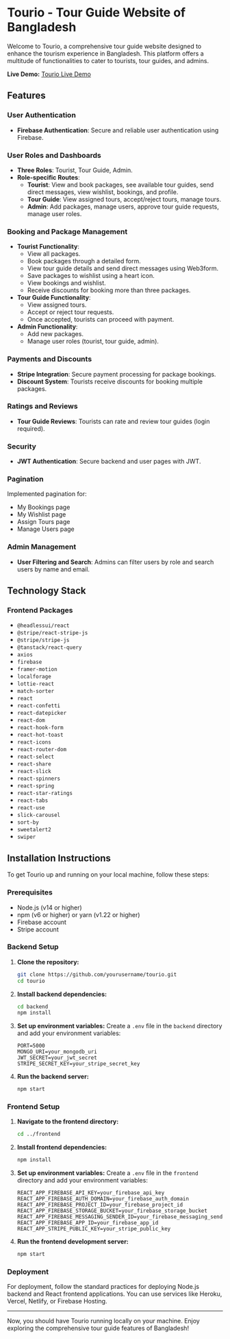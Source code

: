 # Tourio - Tour Guide Website of Bangladesh

Welcome to Tourio, a comprehensive tour guide website designed to enhance the tourism experience in Bangladesh. This platform offers a multitude of functionalities to cater to tourists, tour guides, and admins.

**Live Demo:** [Tourio Live Demo](https://tourio-a04d8.web.app/)

## Features

### User Authentication
- **Firebase Authentication**: Secure and reliable user authentication using Firebase.

### User Roles and Dashboards
- **Three Roles**: Tourist, Tour Guide, Admin.
- **Role-specific Routes**:
  - **Tourist**: View and book packages, see available tour guides, send direct messages, view wishlist, bookings, and profile.
  - **Tour Guide**: View assigned tours, accept/reject tours, manage tours.
  - **Admin**: Add packages, manage users, approve tour guide requests, manage user roles.

### Booking and Package Management
- **Tourist Functionality**:
  - View all packages.
  - Book packages through a detailed form.
  - View tour guide details and send direct messages using Web3form.
  - Save packages to wishlist using a heart icon.
  - View bookings and wishlist.
  - Receive discounts for booking more than three packages.
- **Tour Guide Functionality**:
  - View assigned tours.
  - Accept or reject tour requests.
  - Once accepted, tourists can proceed with payment.
- **Admin Functionality**:
  - Add new packages.
  - Manage user roles (tourist, tour guide, admin).

### Payments and Discounts
- **Stripe Integration**: Secure payment processing for package bookings.
- **Discount System**: Tourists receive discounts for booking multiple packages.

### Ratings and Reviews
- **Tour Guide Reviews**: Tourists can rate and review tour guides (login required).

### Security
- **JWT Authentication**: Secure backend and user pages with JWT.

### Pagination
Implemented pagination for:
- My Bookings page
- My Wishlist page
- Assign Tours page
- Manage Users page

### Admin Management
- **User Filtering and Search**: Admins can filter users by role and search users by name and email.

## Technology Stack

### Frontend Packages
- `@headlessui/react`
- `@stripe/react-stripe-js`
- `@stripe/stripe-js`
- `@tanstack/react-query`
- `axios`
- `firebase`
- `framer-motion`
- `localforage`
- `lottie-react`
- `match-sorter`
- `react`
- `react-confetti`
- `react-datepicker`
- `react-dom`
- `react-hook-form`
- `react-hot-toast`
- `react-icons`
- `react-router-dom`
- `react-select`
- `react-share`
- `react-slick`
- `react-spinners`
- `react-spring`
- `react-star-ratings`
- `react-tabs`
- `react-use`
- `slick-carousel`
- `sort-by`
- `sweetalert2`
- `swiper`

## Installation Instructions

To get Tourio up and running on your local machine, follow these steps:

### Prerequisites
- Node.js (v14 or higher)
- npm (v6 or higher) or yarn (v1.22 or higher)
- Firebase account
- Stripe account

### Backend Setup

1. **Clone the repository:**
    ```sh
    git clone https://github.com/yourusername/tourio.git
    cd tourio
    ```

2. **Install backend dependencies:**
    ```sh
    cd backend
    npm install
    ```

3. **Set up environment variables:**
    Create a `.env` file in the `backend` directory and add your environment variables:
    ```env
    PORT=5000
    MONGO_URI=your_mongodb_uri
    JWT_SECRET=your_jwt_secret
    STRIPE_SECRET_KEY=your_stripe_secret_key
    ```

4. **Run the backend server:**
    ```sh
    npm start
    ```

### Frontend Setup

1. **Navigate to the frontend directory:**
    ```sh
    cd ../frontend
    ```

2. **Install frontend dependencies:**
    ```sh
    npm install
    ```

3. **Set up environment variables:**
    Create a `.env` file in the `frontend` directory and add your environment variables:
    ```env
    REACT_APP_FIREBASE_API_KEY=your_firebase_api_key
    REACT_APP_FIREBASE_AUTH_DOMAIN=your_firebase_auth_domain
    REACT_APP_FIREBASE_PROJECT_ID=your_firebase_project_id
    REACT_APP_FIREBASE_STORAGE_BUCKET=your_firebase_storage_bucket
    REACT_APP_FIREBASE_MESSAGING_SENDER_ID=your_firebase_messaging_sender_id
    REACT_APP_FIREBASE_APP_ID=your_firebase_app_id
    REACT_APP_STRIPE_PUBLIC_KEY=your_stripe_public_key
    ```

4. **Run the frontend development server:**
    ```sh
    npm start
    ```

### Deployment

For deployment, follow the standard practices for deploying Node.js backend and React frontend applications. You can use services like Heroku, Vercel, Netlify, or Firebase Hosting.

---

Now, you should have Tourio running locally on your machine. Enjoy exploring the comprehensive tour guide features of Bangladesh!
